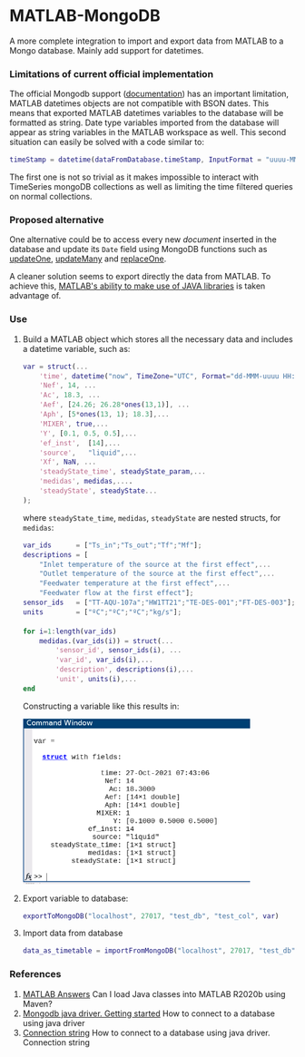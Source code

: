 # MATLAB-MongoDB
A more complete integration to import and export data from MATLAB to a Mongo database. Mainly add support for datetimes.

### Limitations of current official implementation
The official Mongodb support ([documentation](https://www.mathworks.com/help/database/ug/import-and-export-matlab-objects-using-mongodb.html)) has an important limitation, MATLAB datetimes objects are not compatible with BSON dates. This means that exported MATLAB datetimes variables to the database will be formatted as string. Date type variables imported from the database will appear as string variables in the MATLAB workspace as well. This second situation can easily be solved with a code similar to:
```MATLAB
timeStamp = datetime(dataFromDatabase.timeStamp, InputFormat = "uuuu-MM-dd'T'HH:mm:ss.SSS'Z'", Timezone="UTC");
```
The first one is not so trivial as it makes impossible to interact with TimeSeries mongoDB collections as well as limiting the time filtered queries on normal collections.

### Proposed alternative
One alternative could be to access every new *document* inserted in the database and update its `Date` field using MongoDB functions such as [updateOne](https://docs.mongodb.com/manual/reference/method/db.collection.updateOne/#mongodb-method-db.collection.updateOne), [updateMany](https://docs.mongodb.com/manual/reference/method/db.collection.updateMany/#mongodb-method-db.collection.updateMany) and [replaceOne](https://docs.mongodb.com/manual/reference/method/db.collection.replaceOne/#mongodb-method-db.collection.replaceOne). 

A cleaner solution seems to export directly the data from MATLAB. To achieve this, [MATLAB's ability to make use of JAVA libraries](https://www.mathworks.com/help/matlab/matlab-engine-api-for-java.html) is taken advantage of.  
### Use
1. Build a MATLAB object which stores all the necessary data and includes a datetime variable, such as: 
    ```MATLAB
    var = struct(...
        'time', datetime("now", TimeZone="UTC", Format="dd-MMM-uuuu HH:mm:ss"); ,...
        'Nef', 14, ...
        'Ac', 18.3, ...
        'Aef', [24.26; 26.28*ones(13,1)], ...
        'Aph', [5*ones(13, 1); 18.3],...
        'MIXER', true,...
        'Y', [0.1, 0.5, 0.5],...
        'ef_inst',  [14],...
        'source',   "liquid",...
        'Xf', NaN, ...
        'steadyState_time', steadyState_param,...
        'medidas', medidas,....
        'steadyState', steadyState...
    );
    ```
    where `steadyState_time`, `medidas`, `steadyState` are nested structs, for `medidas`:
    ```MATLAB
    var_ids      = ["Ts_in";"Ts_out";"Tf";"Mf"];
    descriptions = [
        "Inlet temperature of the source at the first effect",...
        "Outlet temperature of the source at the first effect",...
        "Feedwater temperature at the first effect",...
        "Feedwater flow at the first effect"];
    sensor_ids   = ["TT-AQU-107a";"HW1TT21";"TE-DES-001";"FT-DES-003"];
    units        = ["ºC";"ºC";"ºC";"kg/s"];

    for i=1:length(var_ids)
        medidas.(var_ids(i)) = struct(...
            'sensor_id', sensor_ids(i), ...
            'var_id', var_ids(i),...
            'description', descriptions(i),...
            'unit', units(i),...
    end
    ```
    Constructing a variable like this results in:

    <img src=".screenshot.png" width="400"/>

2. Export variable to database:
    ```MATLAB
    exportToMongoDB("localhost", 27017, "test_db", "test_col", var)
    ```
3. Import data from database
    ```MATLAB
    data_as_timetable = importFromMongoDB("localhost", 27017, "test_db", "test_col"); 
    ```

### References
1. [MATLAB Answers](https://www.mathworks.com/matlabcentral/answers/713843-can-i-load-java-classes-into-matlab-r2020b-using-maven) Can I load Java classes into MATLAB R2020b using Maven? 
2. [Mongodb java driver. Getting started](https://mongodb.github.io/mongo-java-driver/4.1/driver/getting-started/quick-start/) How to connect to a database using java driver
3. [Connection string](https://docs.mongodb.com/manual/reference/connection-string/) How to connect to a database using java driver. Connection string
